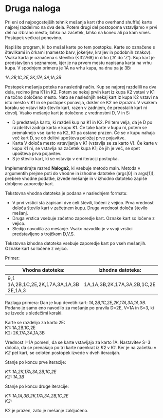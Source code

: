 # Druga naloga

Pri eni od najpogostejših tehnik mešanja kart (the overhand shuffle) karte najprej razdelimo na dva
dela. Potem drugi del postopoma vstavljamo v prvi del na izbrano mesto; lahko na začetek, lahko na
konec ali pa kam vmes. Postopek večkrat ponovimo.

Napišite program, ki bo mešal karte po tem postopku. Karte so označene s številkami in črkami
(namesto barv, jokerjev, kraljev in podobnih znakov). Vsaka karta je označena s številko (<32768) in
črko ('A' do 'Z'). Kup kart je predstavljen s seznamom, kjer je na prvem mestu napisana karta na vrhu
kupa. V spodnjem primeru je 1A na vrhu kupa, na dnu pa je 3B:

*1A,2B,1C,2E,2K,17A,3A,1A,3B*

Postopek mešanja poteka na naslednji način. Kup se najprej razdelili na dva dela, recimo jima K1 in
K2. Potem se nekaj prvih kart iz kupa K2 vstavi v K1 na točno določeno mesto. Nato se naslednjih
nekaj kart iz kupa K2 vstavi na isto mesto v K1 in se postopek ponavlja, dokler se K2 ne izprazni. V
vsakem koraku se vstavi isto število kart, razen v zadnjem, če preostalih kart ni dovolj. Vsako mešanje
kart je določeno z vrednostmi D, V in S:

* D predstavlja karto, ki razdeli kup na K1 in K2. Pri tem velja, da je D po razdelitvi zadnja karta
v kupu K1. Če take karte v kupu ni, potem se premaknejo vse karte na K2, K1 pa ostane
prazen. Če se v kupu nahaja več kart D, se ob delitvi upošteva položaj prve pojavitve.
* Karta V določa mesto vstavljanja v K1 (vstavlja se za karto V). Če karte v kupu K1 ni, se
vstavlja na začetek kupa K1; če jih je več, se spet upošteva prva pojavitev.
* S je število kart, ki se vstavijo v eni iteraciji postopka. 

Implementirajte razred **Naloga2**, ki vsebuje metodo main. Metoda v argumentih prejme poti do
vhodne in izhodne datoteke (args[0] in args[1]), prebere vhodne podatke, izvede mešanje in v
izhodno datoteko zapiše dobljeno zaporedje kart.

Tekstovna vhodna datoteka je podana v naslednjem formatu:

* V prvi vrstici sta zapisani dve celi števili, ločeni z vejico. Prva vrednost določa število kart v
začetnem kupu. Druga vrednost določa število mešanj.
* Druga vrstica vsebuje začetno zaporedje kart. Oznake kart so ločene z vejico.
* Sledijo navodila za mešanje. Vsako navodilo je v svoji vrstici predstavljeno s trojčkom D,V,S.

Tekstovna izhodna datoteka vsebuje zaporedje kart po vseh mešanjih. Oznake kart so ločene z vejico.

Primer:

| Vhodna datoteka:      | Izhodna datoteka:      |
|------------|-------------|
|9,1<br>1A,2B,1C,2E,2K,17A,3A,1A,3B<br>2E,1A,3|1A,1A,3B,2K,17A,3A,2B,1C,2E|

Razlaga primera:
Dan je kup devetih kart: *1A,2B,1C,2E,2K,17A,3A,1A,3B*. Podano je samo eno navodilo za mešanje po
pravilu D=2E, V=1A in S=3, ki se izvede s sledečimi koraki.

Karte se razdelijo za karto 2E:<br>
K1: 1A,2B,1C,2E<br>
K2: 2K,17A,3A,1A,3B

Vrednost I=1A pomeni, da se karte vstavljajo za karto 1A. Nastavitev S=3 določa, da se prenašajo po tri karte
naenkrat iz *K2* v *K1*. Ker je na začetku v *K2* pet kart, se celoten postopek izvede v dveh iteracijah.

Stanje po koncu prve iteracije:

*K1: 1A,2K,17A,3A,2B,1C,2E*<br>
*K2: 1A,3B*

Stanje po koncu druge iteracije:

*K1: 1A,1A,3B,2K,17A,3A,2B,1C,2E*<br>
*K2:*<br>

K2 je prazen, zato je mešanje zaključeno.